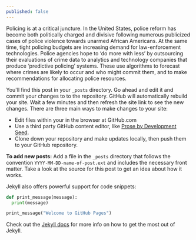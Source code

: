 ```yaml
---
published: false
---
```


Policing is at a critical juncture.
In the United States, police reform has become both politically charged and divisive following numerous publicized cases of police violence towards unarmed African Americans. At the same time, tight policing budgets are increasing demand for law-enforcement technologies. Police agencies hope to ‘do more with less’ by outsourcing their evaluations of crime data to analytics and technology companies that produce ‘predictive policing’ systems. These use algorithms to forecast where crimes are likely to occur and who might commit them, and to make recommendations for allocating police resources. 

You'll find this post in your `_posts` directory. Go ahead and edit it and commit your changes to to the repository. GitHub will automatically rebuild your site. Wait a few minutes and then refresh the site link to see the new changes. There are three main ways to make changes to your site:

- Edit files within your in the browser at GitHub.com
- Use a third party GitHub content editor, like [Prose by Development Seed](https://prose.io).
- Clone down your repository and make updates locally, then push them to your GitHub repository.

**To add new posts:** Add a file in the `_posts` directory that follows the convention `YYYY-MM-DD-name-of-post.ext` and includes the necessary front matter. Take a look at the source for this post to get an idea about how it works.

Jekyll also offers powerful support for code snippets:

```python
def print_message(message):
  print(message)

print_message("Welcome to GitHub Pages")
```

Check out the [Jekyll docs][jekyll-docs] for more info on how to get the most out of Jekyll.

[jekyll-docs]: https://jekyllrb.com/docs/home
[jekyll-gh]: https://github.com/jekyll/jekyll
[jekyll-talk]: https://talk.jekyllrb.com/


